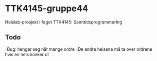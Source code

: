 # TTK4145-gruppe44
Heislab-prosjekt i faget TTK4145: Sanntidsprogrammering

## Todo
-Bug: henger seg når mange ordre
-De andre heisene må ta over ordrene hvis en heis konker ut
